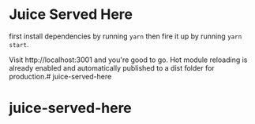 # Juice Served Here

first install dependencies by running `yarn` then fire it up by running `yarn start`.

Visit http://localhost:3001 and you're good to go. Hot module reloading is already enabled and automatically published to a dist folder for production.# juice-served-here
# juice-served-here
